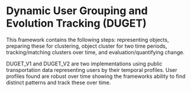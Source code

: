 # Dynamic User Grouping and Evolution Tracking (DUGET)
This framework contains the following steps: representing objects, preparing these for clustering, object cluster for two time periods, tracking/matching clusters over time, and evaluation/quantifying change.

DUGET_V1 and DUGET_V2 are two implementations using public transportation data representing users by their temporal profiles. User profiles found are robust over time showing the frameworks ability to find distinct patterns and track these over time.
